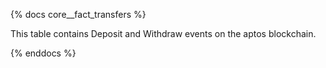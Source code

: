 {% docs core__fact_transfers %}

This table contains Deposit and Withdraw events on the aptos blockchain.

{% enddocs %}
